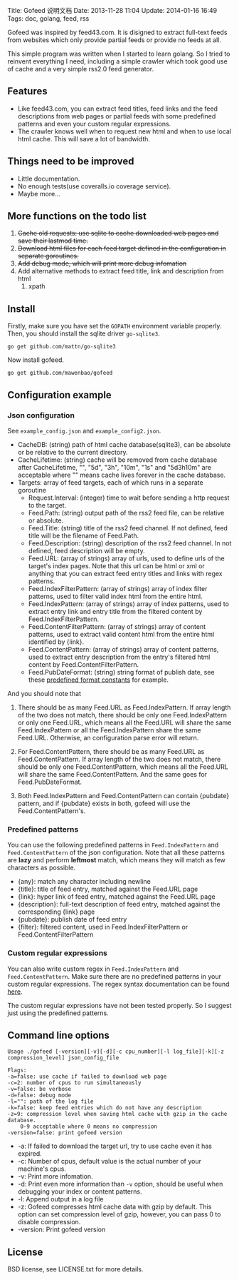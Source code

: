Title: Gofeed 说明文档
Date: 2013-11-28 11:04
Update: 2014-01-16 16:49
Tags: doc, golang, feed, rss

Gofeed was inspired by feed43.com. It is disigned to extract full-text feeds from websites which only provide partial feeds or provide no feeds at all.

This simple program was written when I started to learn golang. So I tried to reinvent everything I need, including a simple crawler which took good use of cache and a very simple rss2.0 feed generator.

## Features

* Like feed43.com, you can extract feed titles, feed links and the feed descriptions from web pages or partial feeds with some predefined patterns and even your custom regular expressions. 
* The crawler knows well when to request new html and when to use local html cache. This will save a lot of bandwidth.
 
## Things need to be improved

*  Little documentation.
*  No enough tests(use coveralls.io coverage service).
*  Maybe more...

## More functions on the todo list

1. <del>Cache old requests: use sqlite to cache downloaded web pages and save their lastmod time.</del>
2. <del>Download html files for each feed target defined in the configuration in separate goroutines. </del>
3. <del>Add debug mode, which will print more debug infomation</del>
4. Add alternative methods to extract feed title, link and description from html
    1. xpath

## Install

Firstly, make sure you have set the `GOPATH` environment variable properly. Then, you should install the sqlite driver `go-sqlite3`.

    go get github.com/mattn/go-sqlite3

Now install gofeed.

    go get github.com/mawenbao/gofeed

## Configuration example

### Json configuration
See `example_config.json` and `example_config2.json`.

*  CacheDB: (string) path of html cache database(sqlite3), can be absolute or be relative to the current directory.
*  CacheLifetime: (string) cache will be removed from cache database after CacheLifetime, "", "5d", "3h", "10m", "1s" and "5d3h10m" are acceptable where "" means cache lives forever in the cache database.
*  Targets: array of feed targets, each of which runs in a separate goroutine
    *  Request.Interval: (integer) time to wait before sending a http request to the target.
    *  Feed.Path: (string) output path of the rss2 feed file, can be relative or absolute.
    *  Feed.Title: (string) title of the rss2 feed channel. If not defined, feed title will be the filename of Feed.Path.
    *  Feed.Description: (string) description of the rss2 feed channel. In not defined, feed description will be empty.
    *  Feed.URL: (array of strings) array of urls, used to define urls of the target's index pages. Note that this url can be html or xml or anything that you can extract feed entry titles and links with regex patterns.
    *  Feed.IndexFilterPattern: (array of strings) array of index filter patterns, used to filter valid index html from the entire html.
    *  Feed.IndexPattern: (array of strings) array of index patterns, used to extract entry link and entry title from the filtered content by Feed.IndexFilterPattern.
    *  Feed.ContentFilterPattern: (array of strings) array of content patterns, used to extract valid content html from the entire html identified by {link}.
    *  Feed.ContentPattern: (array of strings) array of content patterns, used to extract entry description from the entry's filtered html content by Feed.ContentFilterPattern.
    *  Feed.PubDateFormat: (string) string format of publish date, see these [predefined format constants](http://golang.org/pkg/time/#pkg-constants) for example.

And you should note that

1. There should be as many Feed.URL as Feed.IndexPattern. If array length of the two does not match, there should be only one Feed.IndexPattern or only one Feed.URL, which means all the Feed.URL will share the same Feed.IndexPattern or all the Feed.IndexPattern share the same Feed.URL. Otherwise, an configuration parse error will return. 

2. For Feed.ContentPattern, there should be as many Feed.URL as Feed.ContentPattern. If array length of the two does not match, there should be only one Feed.ContentPattern, which means all the Feed.URL will share the same Feed.ContentPattern. And the same goes for Feed.PubDateFormat.

3. Both Feed.IndexPattern and Feed.ContentPattern can contain {pubdate} pattern, and if {pubdate} exists in both, gofeed will use the Feed.ContentPattern's.

### Predefined patterns
You can use the following predefined patterns in `Feed.IndexPattern` and `Feed.ContentPattern` of the json configuration. Note that all these patterns are **lazy** and perform **leftmost** match, which means they will match as few characters as possible.

*  {any}: match any character including newline
*  {title}: title of feed entry, matched against the Feed.URL page
*  {link}: hyper link of feed entry, matched against the Feed.URL page
*  {description}: full-text description of feed entry, matched against the corresponding {link} page
*  {pubdate}: publish date of feed entry
*  {filter}: filtered content, used in Feed.IndexFilterPattern or Feed.ContentFilterPattern

### Custom regular expressions
You can also write custom regex in `Feed.IndexPattern` and `Feed.ContentPattern`. Make sure there are no predefined patterns in your custom regular expressions. The regex syntax documentation can be found [here](https://code.google.com/p/re2/wiki/Syntax).

The custom regular expressions have not been tested properly. So I suggest just using the predefined patterns.

## Command line options

    Usage ./gofeed [-version][-v][-d][-c cpu_number][-l log_file][-k][-z compression_level] json_config_file

    Flags:
    -a=false: use cache if failed to download web page
    -c=2: number of cpus to run simultaneously
    -v=false: be verbose
    -d=false: debug mode
    -l="": path of the log file
    -k=false: keep feed entries which do not have any description
    -z=9: compression level when saving html cache with gzip in the cache database.
        0-9 acceptable where 0 means no compression
    -version=false: print gofeed version

*  -a: If failed to download the target url, try to use cache even it has expired.
*  -c: Number of cpus, default value is the actual number of your machine's cpus.
*  -v: Print more infomation.
*  -d: Print even more information than `-v` option, should be useful when debugging your index or content patterns.
*  -l: Append output in a log file
*  -z: Gofeed compresses html cache data with gzip by default. This option can set compression level of gzip, however, you can pass 0 to disable compression.
*  -version: Print gofeed version

## License

BSD license, see LICENSE.txt for more details.

